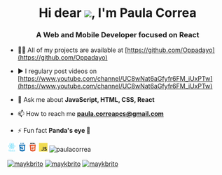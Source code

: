 <h1 align="center">Hi dear <img src="https://raw.githubusercontent.com/kaueMarques/kaueMarques/master/hi.gif" width="30px">, I'm Paula Correa</h1>
<h3 align="center">A Web and Mobile Developer focused on React</h3>


- 👨‍💻 All of my projects are available at [https://github.com/Oppadayo](https://github.com/Oppadayo)

- ▶️ I regulary post videos on [https://www.youtube.com/channel/UC8wNat6aGfyfr6FM_iUxPTw](https://www.youtube.com/channel/UC8wNat6aGfyfr6FM_iUxPTw)

- 💬 Ask me about **JavaScript, HTML, CSS, React**

- 📫 How to reach me **paula.correapcs@gmail.com**

- ⚡ Fun fact **Panda's eye 🐼**

<p align="left">
<img src="https://raw.githubusercontent.com/devicons/devicon/master/icons/react/react-original-wordmark.svg" alt="react" width="20" height="20"/>
<img src="https://raw.githubusercontent.com/devicons/devicon/master/icons/css3/css3-plain-wordmark.svg" alt="css3"  width="20" height="20"/>
<img src="https://raw.githubusercontent.com/devicons/devicon/master/icons/html5/html5-original-wordmark.svg" alt="html5"  width="20" height="20"/>
<img src="https://raw.githubusercontent.com/devicons/devicon/master/icons/javascript/javascript-original.svg" alt="javascript" width="20" height="20"/>
<img src="https://github-readme-stats.vercel.app/api?username=Oppadayo&show_icons=true" alt="paulacorrea"/> 
</p>

<p align="center">

<a href="https://twitter.com/PaulaCorreaSil1" target="blank"><img align="center" src="https://cdn.jsdelivr.net/npm/simple-icons@3.0.1/icons/twitter.svg" alt="maykbrito" height="20" width="20" /></a>
<a href="https://www.linkedin.com/in/paula-correa-a4b13020a/" target="blank"><img align="center" src="https://cdn.jsdelivr.net/npm/simple-icons@3.0.1/icons/linkedin.svg" alt="maykbrito" height="20" width="20" /></a>
<a href="https://www.instagram.com/pclhama/" target="blank"><img align="center" src="https://cdn.jsdelivr.net/npm/simple-icons@3.0.1/icons/instagram.svg" alt="maykbrito" height="20" width="20" /></a>
</p>

<!--
**maykbrito/maykbrito** is a ✨ _special_ ✨ repository because its `README.md` (this file) appears on your GitHub profile.

Here are some ideas to get you started:

- 🔭 I’m currently working on ...
- 🌱 I’m currently learning ...
- 👯 I’m looking to collaborate on ...
- 🤔 I’m looking for help with ...
- 💬 Ask me about ...
- 📫 How to reach me: ...
- 😄 Pronouns: ...
- ⚡ Fun fact: ...
-->
